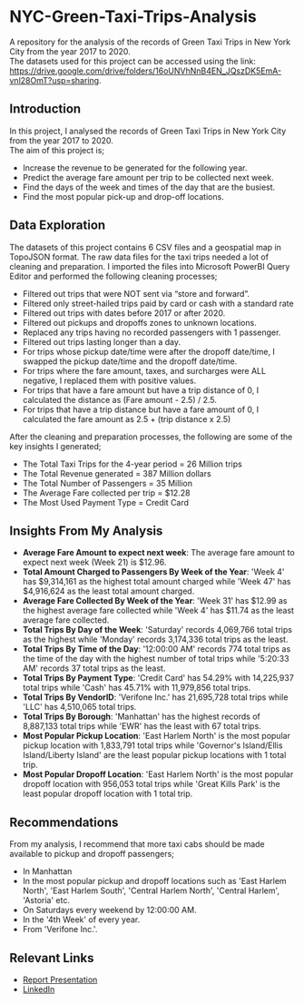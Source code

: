 # NYC-Green-Taxi-Trips-Analysis
A repository for the analysis of the records of Green Taxi Trips in New York City from the year 2017 to 2020. <br />
The datasets used for this project can be accessed using the link: https://drive.google.com/drive/folders/16oUNVhNnB4EN_JQszDK5EmA-vnl28OmT?usp=sharing. <br />

## Introduction
In this project, I analysed the records of Green Taxi Trips in New York City from the year 2017 to 2020. <br />
The aim of this project is;
* Increase the revenue to be generated for the following year. <br />
* Predict the average fare amount per trip to be collected next week. <br />
* Find the days of the week and times of the day that are the busiest. <br />
* Find the most popular pick-up and drop-off locations. <br />

## Data Exploration
The datasets of this project contains 6 CSV files and a geospatial map in TopoJSON format. The raw data files for the taxi trips needed a lot of cleaning and preparation. I imported the files into Microsoft PowerBI Query Editor and performed the following cleaning processes;
* Filtered out trips that were NOT sent via “store and forward”.
* Filtered only street-hailed trips paid by card or cash with a standard rate
* Filtered out trips with dates before 2017 or after 2020.
* Filtered out pickups and dropoffs zones to unknown locations.
* Replaced any trips having no recorded passengers with 1 passenger.
* Filtered out trips lasting longer than a day.
* For trips whose pickup date/time were after the dropoff date/time, I swapped the pickup date/time and the dropoff date/time.
* For trips where the fare amount, taxes, and surcharges were ALL negative, I replaced them with positive values.
* For trips that have a fare amount but have a trip distance of 0, I calculated the distance as (Fare amount - 2.5) / 2.5.
* For trips that have a trip distance but have a fare amount of 0, I calculated the fare amount as 2.5 + (trip distance x 2.5)


After the cleaning and preparation processes, the following are some of the key insights I generated;
* The Total Taxi Trips for the 4-year period = 26 Million trips
* The Total Revenue generated = 387 Million dollars
* The Total Number of Passengers = 35 Million
* The Average Fare collected per trip = $12.28
* The Most Used Payment Type = Credit Card

## Insights From My Analysis
* __Average Fare Amount to expect next week__: The average fare amount to expect next week (Week 21) is $12.96.
* __Total Amount Charged to Passengers By Week of the Year__: 'Week 4' has $9,314,161 as the highest total amount charged while 'Week 47' has $4,916,624 as the least total amount charged.
* __Average Fare Collected By Week of the Year__: 'Week 31' has $12.99 as the highest average fare collected while 'Week 4' has $11.74 as the least average fare collected.
* __Total Trips By Day of the Week__: 'Saturday' records 4,069,766 total trips as the highest while 'Monday' records 3,174,336 total trips as the least.
* __Total Trips By Time of the Day__: '12:00:00 AM' records 774 total trips as the time of the day with the highest number of total trips while '5:20:33 AM' records 37 total trips as the least.
* __Total Trips By Payment Type__: 'Credit Card' has 54.29% with 14,225,937 total trips while 'Cash' has 45.71% with 11,979,856 total trips.
* __Total Trips By VendorID__: 'Verifone Inc.' has 21,695,728 total trips while 'LLC' has 4,510,065 total trips.
* __Total Trips By Borough__: 'Manhattan' has the highest records of 8,887,133 total trips while 'EWR' has the least with 67 total trips.
* __Most Popular Pickup Location__: 'East Harlem North' is the most popular pickup location with 1,833,791 total trips while 'Governor's Island/Ellis Island/Liberty Island' are the least popular pickup locations with 1 total trip.
* __Most Popular Dropoff Location__: 'East Harlem North' is the most popular dropoff location with 956,053 total trips while 'Great Kills Park' is the least popular dropoff location with 1 total trip.

## Recommendations
From my analysis, I recommend that more taxi cabs should be made available to pickup and dropoff passengers;
* In Manhattan
* In the most popular pickup and dropoff locations such as 'East Harlem North', 'East Harlem South', 'Central Harlem North', 'Central Harlem', 'Astoria' etc.
* On Saturdays every weekend by 12:00:00 AM.
* In the '4th Week' of every year.
* From 'Verifone Inc.'.

## Relevant Links
* [Report Presentation](https://www.linkedin.com/posts/rukevweevwrujae_data-analytics-bigdata-activity-6897524091298144256-F5pG?utm_source=linkedin_share&utm_medium=member_desktop_web)
* [LinkedIn](https://www.linkedin.com/in/rukevweevwrujae/)
